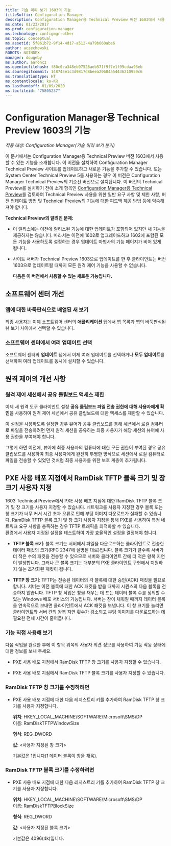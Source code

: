 ```yaml
---
title: 기술 미리 보기 1603의 기능
titleSuffix: Configuration Manager
description: Configuration Manager용 Technical Preview 버전 1603에서 사용 가능한 기능에 대해 알아봅니다.
ms.date: 01/23/2017
ms.prod: configuration-manager
ms.technology: configmgr-other
ms.topic: conceptual
ms.assetid: 5f861b72-9f14-4d17-a512-4a79b660abe6
author: aczechowski
ROBOTS: NOINDEX
manager: dougeby
ms.author: aaroncz
ms.openlocfilehash: f80c0ca348eb97526aeb571f9f7e1f99cdaa93eb
ms.sourcegitcommit: 148745e1c3d9817d8beea20684a54436210959c6
ms.translationtype: HT
ms.contentlocale: ko-KR
ms.lasthandoff: 01/09/2020
ms.locfileid: "75805237"
---
```

# <a name="capabilities-in-technical-preview-1603-for-configuration-manager"></a>Configuration Manager용 Technical Preview 1603의 기능

*적용 대상: Configuration Manager(기술 미리 보기 분기)*

이 문서에서는 Configuration Manager용 Technical Preview 버전 1603에서 사용할 수 있는 기능을 소개합니다. 이 버전을 설치하여 Configuration Manager Technical Preview 사이트를 업데이트하고 새로운 기능을 추가할 수 있습니다. 또는 System Center Technical Preview 5를 사용하는 경우 이 버전은 Configuration Manager Technical Preview의 기준선 버전으로 설치됩니다. 이 버전의 Technical Preview를 설치하기 전에 소개 항목인 [Configuration Manager용 Technical Preview](../../core/get-started/technical-preview.md)를 검토하여 Technical Preview 사용을 위한 일반 요구 사항 및 제한 사항, 버전 업데이트 방법 및 Technical Preview의 기능에 대한 피드백 제공 방법 등에 익숙해져야 합니다.  

 **Technical Preview의 알려진 문제:**  

- 이 릴리스에는 이전에 릴리스된 기능에 대한 업데이트가 포함되어 있지만 새 기능을 제공하지는 않습니다. 따라서는 이전에 1602로 업그레이드하고 1602에 포함된 모든 기능을 사용하도록 설정하는 경우 업데이트 마법사의 기능 페이지가 비어 있게 됩니다.  

- 사이트 서버가 Technical Preview 1603으로 업데이트를 한 후 클라이언트는 버전 1603으로 업데이트될 때까지 모든 원격 제어 기능을 사용할 수 없습니다.  

  **다음은 이 버전에서 사용할 수 있는 새로운 기능입니다.**  

##  <a name="BKMK_SC1603"></a> 소프트웨어 센터 개선  

### <a name="new-tiled-view-for-apps"></a>앱에 대한 바둑판식으로 배열된 새 보기  
 최종 사용자는 이제 소프트웨어 센터의 **애플리케이션** 탭에서 앱 목록과 앱의 바둑판식된 뷰 보기 사이에서 선택할 수 있습니다.  

### <a name="select-multiple-updates-in-software-center"></a>소프트웨어 센터에서 여러 업데이트 선택  
 소프트웨어 센터의 **업데이트** 탭에서 이제 여러 업데이트를 선택하거나 **모두 업데이트**를 선택하여 여러 업데이트를 동시에 설치할 수 있습니다.  

##  <a name="BKMK_RC1603"></a> 원격 제어의 개선 사항  

### <a name="limit-shared-clipboard-access-in-a-remote-control-session"></a>원격 제어 세션에서 공유 클립보드 액세스 제한  
 이제 새 원격 도구 클라이언트 설정 **공유 클립보드 파일 전송 권한에 대해 사용자에게 확인**을 사용하여 원격 제어 세션에서 공유 클립보드에 대한 액세스를 제한할 수 있습니다.  

 이 설정을 사용하도록 설정한 경우 뷰어가 공유 클립보드를 통해 세션에서 로컬 컴퓨터로 파일을 전송하려면 먼저 원격 세션을 공유하는 최종 사용자가 해당 세션의 뷰어에 사용 권한을 부여해야 합니다.  

 그렇게 하면 이전에, 뷰어에 최종 사용자의 컴퓨터에 대한 모든 권한이 부여된 경우 공유 클립보드를 사용하여 최종 사용자에게 완전히 투명한 방식으로 세션에서 로컬 컴퓨터로 파일을 전송할 수 있었던 것처럼 최종 사용자를 위한 보호 계층이 추가됩니다.  

##  <a name="BKMK_RamDiskTFTP"></a> PXE 사용 배포 지점에서 RamDisk TFTP 블록 크기 및 창 크기 사용자 지정  
 1603 Technical Preview에서 PXE 사용 배포 지점에 대한 RamDisk TFTP 블록 크기 및 창 크기를 사용자 지정할 수 있습니다. 네트워크를 사용자 지정한 경우 블록 또는 창 크기가 너무 커서 시간 초과 오류로 인해 부팅 이미지 다운로드가 실패할 수 있습니다. RamDisk TFTP 블록 크기 및 창 크기 사용자 지정을 통해 PXE를 사용하여 특정 네트워크 요구 사항을 충족하는 경우 TFTP 트래픽을 최적화할 수 있습니다.   
환경에서 사용자 지정된 설정을 테스트하여 가장 효율적인 설정을 결정해야 합니다.  

-   **TFTP 블록 크기**: 블록 크기는 서버에서 파일을 다운로드하는 클라이언트로 전송한 데이터 패킷의 크기(RFC 2347에 설명된 대로)입니다. 블록 크기가 클수록 서버가 더 적은 수의 패킷을 전송할 수 있으므로 서버와 클라이언트 간에 더 적은 왕복 지연이 발생합니다. 그러나 큰 블록 크기는 대부분의 PXE 클라이언트 구현에서 지원하지 않는 조각화된 패킷이 됩니다.  

-   **TFTP 창 크기**: TFTP는 전송된 데이터의 각 블록에 대한 승인(ACK) 패킷을 필요로 합니다. 서버는 이전 블록에 대한 ACK 패킷을 받을 때까지 시퀀스의 다음 블록을 전송하지 않습니다. TFTP 창 작업은 창을 채우는 데 드는 데이터 블록 수를 정의할 수 있는 Windows 배포 서비스의 기능입니다. 서버는 창이 채워질 때까지 데이터 블록을 연속적으로 보내면 클라이언트에서 ACK 패킷을 보냅니다. 이 창 크기를 늘리면 클라이언트와 서버 간의 왕복 지연 횟수가 감소되고 부팅 이미지를 다운로드하는 데 필요한 전체 시간이 줄어듭니다.  

### <a name="try-it-out"></a>기능 직접 사용해 보기  
 다음 작업을 완료한 후에 이 항목 위쪽의 사용자 의견 정보를 사용하여 기능 작동 상태에 대한 정보를 보내 주세요.  

-   PXE 사용 배포 지점에서 RamDisk TFTP 창 크기를 사용자 지정할 수 있습니다.  

-   PXE 사용 배포 지점에서 RamDisk TFTP 블록 크기를 사용자 지정할 수 있습니다.  

### <a name="to-modify-the-ramdisk-tftp-window-size"></a>RamDisk TFTP 창 크기를 수정하려면  

- PXE 사용 배포 지점에 대한 다음 레지스트리 키를 추가하여 RamDisk TFTP 창 크기를 사용자 지정합니다.  

   **위치**: HKEY_LOCAL_MACHINE\SOFTWARE\Microsoft\SMS\DP  
  이름: RamDiskTFTPWindowSize  

   **형식**: REG_DWORD  

   **값**: &lt;사용자 지정된 창 크기\>  

  기본값은 1입니다(1 데이터 블록이 창을 채움).  

### <a name="to-modify-the-ramdisk-tftp-block-size"></a>RamDisk TFTP 블록 크기를 수정하려면  

- PXE 사용 배포 지점에 대한 다음 레지스트리 키를 추가하여 RamDisk TFTP 창 크기를 사용자 지정합니다.  

   **위치**: HKEY_LOCAL_MACHINE\SOFTWARE\Microsoft\SMS\DP  
  이름: RamDiskTFTPBlockSize  

   **형식**: REG_DWORD  

   **값**: &lt;사용자 지정된 블록 크기\>  

  기본값은 4096(4k)입니다.  
